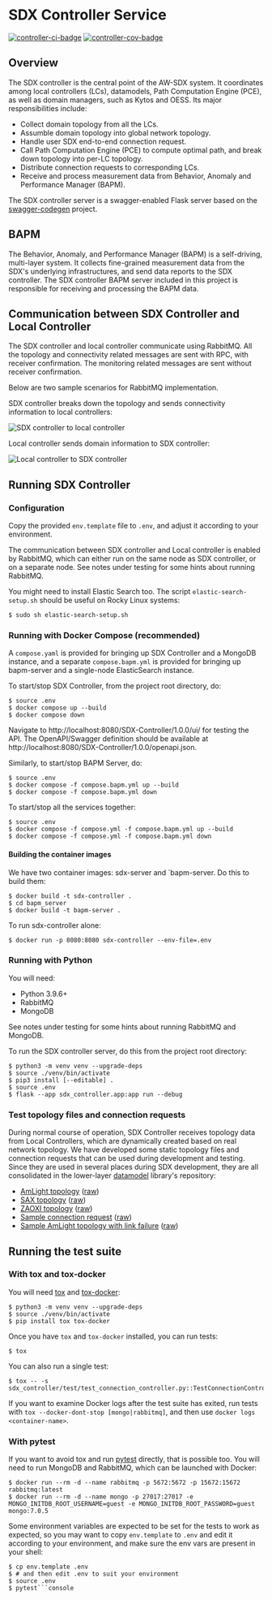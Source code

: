 # SDX Controller Service

[![controller-ci-badge]][controller-ci] [![controller-cov-badge]][controller-cov]

## Overview

The SDX controller is the central point of the AW-SDX system. It
coordinates among local controllers (LCs), datamodels, Path
Computation Engine (PCE), as well as domain managers, such as Kytos
and OESS. Its major responsibilities include:

* Collect domain topology from all the LCs.
* Assumble domain topology into global network topology.
* Handle user SDX end-to-end connection request.
* Call Path Computation Engine (PCE) to compute optimal path, and
  break down topology into per-LC topology.
* Distribute connection requests to corresponding LCs.
* Receive and process measurement data from Behavior, Anomaly and
  Performance Manager (BAPM).

The SDX controller server is a swagger-enabled Flask server based on
the [swagger-codegen](https://github.com/swagger-api/swagger-codegen)
project.


## BAPM

The Behavior, Anomaly, and Performance Manager (BAPM) is a
self-driving, multi-layer system. It collects fine-grained measurement
data from the SDX's underlying infrastructures, and send data reports
to the SDX controller. The SDX controller BAPM server included in this
project is responsible for receiving and processing the BAPM data.


## Communication between SDX Controller and Local Controller

The SDX controller and local controller communicate using
RabbitMQ. All the topology and connectivity related messages are sent
with RPC, with receiver confirmation. The monitoring related messages
are sent without receiver confirmation.

Below are two sample scenarios for RabbitMQ implementation.

SDX controller breaks down the topology and sends connectivity
information to local controllers: 

![SDX controller to local controller][sdx-to-lc-img]

Local controller sends domain information to SDX controller: 

![Local controller to SDX controller][lc-to-sdx-img]


## Running SDX Controller

### Configuration

Copy the provided `env.template` file to `.env`, and adjust it
according to your environment.

The communication between SDX controller and Local controller is
enabled by RabbitMQ, which can either run on the same node as SDX
controller, or on a separate node.  See notes under testing for some
hints about running RabbitMQ.

You might need to install Elastic Search too.  The script
`elastic-search-setup.sh` should be useful on Rocky Linux systems:

```console
$ sudo sh elastic-search-setup.sh
```

### Running with Docker Compose (recommended)

A `compose.yaml` is provided for bringing up SDX Controller and a
MongoDB instance, and a separate `compose.bapm.yml` is provided for
bringing up bapm-server and a single-node ElasticSearch instance.

To start/stop SDX Controller, from the project root directory, do:

```console
$ source .env
$ docker compose up --build
$ docker compose down
```

Navigate to http://localhost:8080/SDX-Controller/1.0.0/ui/ for testing
the API.  The OpenAPI/Swagger definition should be available at
http://localhost:8080/SDX-Controller/1.0.0/openapi.json.

Similarly, to start/stop BAPM Server, do:

```
$ source .env
$ docker compose -f compose.bapm.yml up --build
$ docker compose -f compose.bapm.yml down
```

To start/stop all the services together:

```
$ source .env
$ docker compose -f compose.yml -f compose.bapm.yml up --build
$ docker compose -f compose.yml -f compose.bapm.yml down
```

#### Building the container images

We have two container images: sdx-server and `bapm-server. Do this to
build them:

```console
$ docker build -t sdx-controller .
$ cd bapm_server
$ docker build -t bapm-server .
```

To run sdx-controller alone:

```console
$ docker run -p 8080:8080 sdx-controller --env-file=.env
```

### Running with Python

You will need:

* Python 3.9.6+
* RabbitMQ
* MongoDB

See notes under testing for some hints about running RabbitMQ and
MongoDB.

To run the SDX controller server, do this from the project root
directory:

```console
$ python3 -m venv venv --upgrade-deps
$ source ./venv/bin/activate
$ pip3 install [--editable] .
$ source .env
$ flask --app sdx_controller.app:app run --debug
```

### Test topology files and connection requests

During normal course of operation, SDX Controller receives topology
data from Local Controllers, which are dynamically created based on
real network topology. We have developed some static topology files
and connection requests that can be used during development and
testing. Since they are used in several places during SDX development,
they are all consolidated in the lower-layer [datamodel] library's
repository:

- [AmLight topology][amlight.json] ([raw][amlight_raw])
- [SAX topology][sax.json] ([raw][sax_raw])
- [ZAOXI topology][zaoxi.json] ([raw][zaoxi_raw])
- [Sample connection request][test_request] ([raw][test_request_raw])
- [Sample AmLight topology with link failure][amlight_link_failure.json] ([raw][amlight_link_failure_raw])

## Running the test suite

### With tox and tox-docker

You will need [tox] and [tox-docker]:

```console
$ python3 -m venv venv --upgrade-deps
$ source ./venv/bin/activate
$ pip install tox tox-docker
```

Once you have `tox` and `tox-docker` installed, you can run tests:

```console
$ tox
```

You can also run a single test:

```console
$ tox -- -s sdx_controller/test/test_connection_controller.py::TestConnectionController::test_getconnection_by_id
```

If you want to examine Docker logs after the test suite has exited,
run tests with `tox --docker-dont-stop [mongo|rabbitmq]`, and then use
`docker logs <container-name>`.

### With pytest

If you want to avoid tox and run [pytest] directly, that is possible
too.  You will need to run MongoDB and RabbitMQ, which can be launched
with Docker:

```console
$ docker run --rm -d --name rabbitmq -p 5672:5672 -p 15672:15672 rabbitmq:latest
$ docker run --rm -d --name mongo -p 27017:27017 -e MONGO_INITDB_ROOT_USERNAME=guest -e MONGO_INITDB_ROOT_PASSWORD=guest mongo:7.0.5
```

Some environment variables are expected to be set for the tests to
work as expected, so you may want to copy `env.template` to `.env` and
edit it according to your environment, and make sure the env vars are
present in your shell:

```console
$ cp env.template .env 
$ # and then edit .env to suit your environment
$ source .env
$ pytest```console
```


<!-- References -->

[tox]: https://tox.wiki/en/latest/
[tox-docker]: https://tox-docker.readthedocs.io/
[pytest]: https://docs.pytest.org/

[sdx-to-lc-img]: https://user-images.githubusercontent.com/29924060/139588273-100a0bb2-14ba-496f-aedf-a122b9793325.jpg
[lc-to-sdx-img]: https://user-images.githubusercontent.com/29924060/139588283-2ea32803-92e3-4812-9e8a-3d829549ae40.jpg

[controller-ci-badge]: https://github.com/atlanticwave-sdx/sdx-controller/actions/workflows/test.yml/badge.svg
[controller-ci]: https://github.com/atlanticwave-sdx/sdx-controller/actions/workflows/test.yml

[controller-cov-badge]: https://coveralls.io/repos/github/atlanticwave-sdx/sdx-controller/badge.svg?branch=main (Coverage Status)
[controller-cov]: https://coveralls.io/github/atlanticwave-sdx/sdx-controller?branch=main

[datamodel]: https://github.com/atlanticwave-sdx/datamodel

[amlight.json]: https://github.com/atlanticwave-sdx/datamodel/blob/main/src/sdx_datamodel/data/topologies/amlight.json
[amlight_raw]: https://raw.githubusercontent.com/atlanticwave-sdx/datamodel/main/src/sdx_datamodel/data/topologies/amlight.json

[sax.json]: https://github.com/atlanticwave-sdx/datamodel/blob/main/src/sdx_datamodel/data/topologies/sax.json
[sax_raw]: https://raw.githubusercontent.com/atlanticwave-sdx/datamodel/main/src/sdx_datamodel/data/topologies/sax.json

[zaoxi.json]: https://github.com/atlanticwave-sdx/datamodel/blob/main/src/sdx_datamodel/data/topologies/zaoxi.json
[zaoxi_raw]: https://raw.githubusercontent.com/atlanticwave-sdx/datamodel/main/src/sdx_datamodel/data/topologies/zaoxi.json

[test_request]: https://github.com/atlanticwave-sdx/datamodel/blob/main/src/sdx_datamodel/data/requests/test_request.json
[test_request_raw]: https://raw.githubusercontent.com/atlanticwave-sdx/datamodel/main/src/sdx_datamodel/data/requests/test_request.json

[amlight_link_failure.json]: https://github.com/atlanticwave-sdx/datamodel/blob/main/src/sdx_datamodel/data/topologies/amlight_link_failure.json
[amlight_link_failure_raw]: https://raw.githubusercontent.com/atlanticwave-sdx/datamodel/main/src/sdx_datamodel/data/topologies/amlight_link_failure.json
